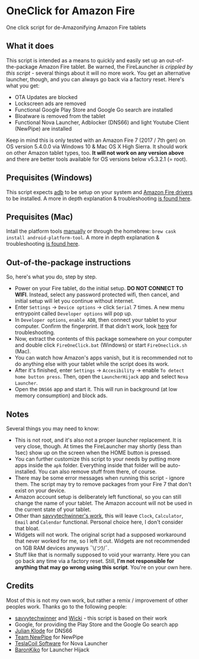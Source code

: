 # OneClick for Amazon Fire
One click script for de-Amazonifying Amazon Fire tablets

## What it does
This script is intended as a means to quickly and easily set up an out-of-the-package Amazon Fire tablet. Be warned, the FireLauncher *is crippled by this script* - several things about it will no more work. You get an alternative launcher, though, and you can always go back via a factory reset. Here's what you get:
* OTA Updates are blocked
* Lockscreen ads are removed
* Functional Google Play Store and Google Go search are installed
* Bloatware is removed from the tablet
* Functional Nova Launcher, Adblocker (DNS66) and light Youtube Client (NewPipe) are installed

Keep in mind this is only tested with an Amazon Fire 7 (2017 / 7th gen) on OS version 5.4.0.0 via Windows 10 & Mac OS X High Sierra. It should work on other Amazon tablet types, too. **It will not work on any version above** and there are better tools available for OS versions below v5.3.2.1 (= root).

## Prequisites (Windows)
This script expects [adb](https://adb.clockworkmod.com/) to be setup on your system and [Amazon Fire drivers](https://s3.amazonaws.com/android-sdk-manager/redist/kindle_fire_usb_driver.zip) to be installed. A more in depth explanation & troubleshooting [is found here](https://developer.amazon.com/de/docs/fire-tablets/ft-set-up-your-kindle-fire-tablet-for-testing.html#enable-adb-on-your-fire-tablet).

## Prequisites (Mac)
Intall the platform tools [manually](https://developer.android.com/studio/releases/platform-tools.html)
or through the homebrew: `brew cask install android-platform-tool`. A more in depth explanation & troubleshooting [is found here](https://developer.amazon.com/de/docs/fire-tablets/ft-set-up-your-kindle-fire-tablet-for-testing.html#enable-adb-on-your-fire-tablet).


## Out-of-the-package instructions
So, here's what you do, step by step.
* Power on your Fire tablet, do the initial setup. **DO NOT CONNECT TO WIFI**. Instead, select any password protected wifi, then cancel, and initial setup will let you continue without internet.
* Enter `Settings` -> `Device options` -> click `Serial` 7 times. A new menu entrypoint called `Developer options` will pop up.
* In `Developer options`, `enable ADB`, then connect your tablet to your computer. Confirm the fingerprint. If that didn't work, look [here](https://developer.amazon.com/de/docs/fire-tablets/ft-set-up-your-kindle-fire-tablet-for-testing.html#enable-adb-on-your-fire-tablet) for troubleshooting.
* Now, extract the contents of this package somewhere on your computer and double click `FireOneClick.bat` (Windows) or start `FireOneclick.sh` (Mac).
* You can watch how Amazon's apps vanish, but it is recommended not to do anything else with your tablet while the script does its work.
* After it's finished, enter `Settings` -> `Accesibility` -> enable `To detect home button press`. Then, open the `LauncherHijack` app and select `Nova Launcher`.
* Open the `DNS66` app and start it. This will run in background (at low memory consumption) and block ads.

## Notes
Several things you may need to know:
* This is not root, and it's also not a proper launcher replacement. It is very close, though. At times the FireLauncher may shortly (less than 1sec) show up on the screen when the HOME button is pressed.
* You can further customize this script to your needs by putting more apps inside the `apk` folder. Everything inside that folder will be auto-installed. You can also remove stuff from there, of course.
* There may be some error messages when running this script - ignore them. The script may try to remove packages from your Fire 7 that don't exist on your device.
* Amazon account setup is deliberately left functional, so you can still change the name of your tablet. The Amazon account will not be used in the current state of your tablet.
* Other than [savvytechwinner's work](https://forum.xda-developers.com/amazon-fire/general/amazon-fire-utility-tool-bloat-removal-t3641151), this will leave `Clock`, `Calculator`, `Email` and `Calendar` functional. Personal choice here, I don't consider that bloat.
* Widgets will not work. The original script had a supposed workaround that never worked for me, so I left it out. Widgets are not recommended on 1GB RAM devices anyways ¯\\_(ツ)_/¯.
* Stuff like that is normally supposed to void your warranty. Here you can go back any time via a factory reset. Still, **I'm not responsible for anything that may go wrong using this script**. You're on your own here.

## Credits
Most of this is not my own work, but rather a remix / improvement of other peoples work. Thanks go to the following people:
* [savvytechwinner](https://forum.xda-developers.com/amazon-fire/general/amazon-fire-utility-tool-bloat-removal-t3641151) and [Wicki](https://www.android-hilfe.de/forum/amazon-fire.2359/amazon-fire-namensgebung.839052-page-2.html) - this script is based on their work
* Google, for providing the Play Store and the Google Go search app
* [Julian Klode](https://github.com/julian-klode/dns66) for DNS66
* [Team NewPipe](https://github.com/TeamNewPipe/NewPipe) for NewPipe
* [TeslaCoil Software](https://play.google.com/store/apps/details?id=com.teslacoilsw.launcher&hl=de) for Nova Launcher
* [BaronKiko](https://github.com/BaronKiko/LauncherHijack) for Launcher Hijack
